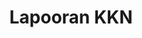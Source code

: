 ---
title: "Lapooran KKN"
image: kkn itera.jpg
style:
    background: "#2a9d8f"
    color: "#fff"
---